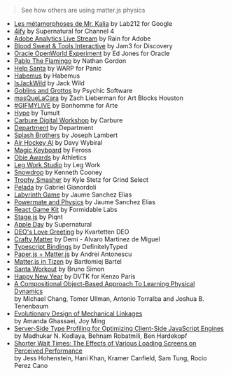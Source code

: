 > See how others are using matter.js physics

- [Les métamorphoses de Mr. Kalia](http://lab212.org/Les-metamorphoses-de-Mr-Kalia) by Lab212 for Google
- [4ify](http://pauliescanlon.io/4ify-channel-4-rebrand-2/) by Supernatural for Channel 4
- [Adobe Analytics Live Stream](http://adobefirehose.mediarain.com/) by Rain for Adobe
- [Blood Sweat & Tools Interactive](http://bloodsweatandtools.discovery.ca/gamebench/) by Jam3 for Discovery
- [Oracle OpenWorld Experiment](http://theappslab.com/2016/10/10/how-i-attended-oracle-openworld-2016/) by Ed Jones for Oracle
- [Pablo The Flamingo](http://pablotheflamingo.com/) by Nathan Gordon
- [Help Santa](http://helpsanta.panic.lv/) by WARP for Panic
- [Habemus](https://habemus.io/) by Habemus
- [IsJackWild](http://www.isjackwild.com/) by Jack Wild
- [Goblins and Grottos](http://store.steampowered.com/app/389190) by Psychic Software
- [masQueLaCara](https://www.instagram.com/p/BCFqCs6JNsq/) by Zach Lieberman for Art Blocks Houston
- [#GIFMYLIVE](http://bonhommeparis.com/en/projects/arte-gifmylive) by Bonhomme for Arte
- [Hype](http://tumult.com/hype/pro/) by Tumult
- [Carbure Digital Workshop](http://carbure.co/) by Carbure
- [Department](https://department.se/) by Department
- [Splash Brothers](http://jambert.co/splash.html) by Joseph Lambert
- [Air Hockey AI](https://github.com/wybiral/air-hockey) by Davy Wybiral
- [Magic Keyboard](http://magickeyboard.io/) by Feross
- [Obie Awards](http://www.obieawards.com/2016-splash/) by Athletics
- [Leg Work Studio](http://www.legworkstudio.com/home/recognition) by Leg Work
- [Snowdrop](http://antique-dealer-duck-43581.bitballoon.com/) by Kenneth Cooney
- [Trophy Smasher](http://grindselect.com/trophy/game) by Kyle Stetz for Grind Select
- [Pelada](https://gabrielmfadt.wordpress.com/tag/matter-js/) by Gabriel Gianordoli
- [Labyrinth Game](https://vine.co/v/OjYTwi1gdB1) by Jaume Sanchez Elias
- [Powermate and Physics](https://vine.co/v/OjXaEzivvJe) by Jaume Sanchez Elias
- [React Game Kit](https://github.com/FormidableLabs/react-game-kit) by Formidable Labs
- [Stage.js](http://piqnt.com/stage.js/) by Piqnt
- [Apple Day](http://www.wearesupernatural.com/2015/10/21/does-physics-matter-js/) by Supernatural
- [DEO's Love Greeting](http://love.deo.se/) by Kvartetten DEO
- [Crafty Matter](https://github.com/demipel8/craftymatter) by Demi - Alvaro Martinez de Miguel
- [Typescript Bindings](https://github.com/DefinitelyTyped/DefinitelyTyped/tree/master/matter-js) by DefinitelyTyped
- [Paper.js + Matter.js](http://superblob.org/) by Andrei Antonescu
- [Matter.js in Tizen](https://developer.tizen.org/community/tip-tech/matter.js-2d-physics-library-tizen) by Bartłomiej Bartel
- [Santa Workout](http://christmasexperiments.com/experiments/5) by Bruno Simon
- [Happy New Year](http://www.dvtk.us/projets/misc-happynewyear/index.html) by DVTK for Kenzo Paris
- [A Compositional Object-Based Approach To Learning Physical Dynamics](https://openreview.net/pdf?id=Bkab5dqxe)  
by Michael Chang, Tomer Ullman, Antonio Torralba and Joshua B. Tenenbaum
- [Evolutionary Design of Mechanical Linkages](https://canvas.harvard.edu/files/2030972/download?download_frd=1&verifier=WLwW02l7ae7qin8hgxyOg0nzCP2xrfocXdv2oX7C)  
by Amanda Ghassaei, Joy Ming
- [Server-Side Type Profiling for Optimizing
Client-Side JavaScript Engines](https://www.cs.ucsb.edu/~mkedlaya/DLS15.pdf)  
by Madhukar N. Kedlaya, Behnam Robatmili, Ben Hardekopf
- [Shorter Wait Times: The Effects of Various Loading Screens on Perceived Performance](http://infosci.cornell.edu/sites/infosci/files/chi_perceived_performance.pdf)  
by Jess Hohenstein, Hani Khan, Kramer Canfield, Sam Tung, Rocio Perez Cano 